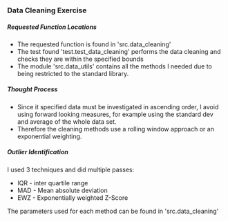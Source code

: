 ### Data Cleaning Exercise

##### Requested Function Locations
* The requested function is found in 'src.data_cleaning'
* The test found 'test.test_data_cleaning' performs the data cleaning and checks they are within the specified bounds
* The module 'src.data_utils' contains all the methods I needed due to being restricted to the standard library.   

##### Thought Process
* Since it specified data must be investigated in ascending order, I avoid using forward looking measures, for example using the standard dev and average of the whole data set.
* Therefore the cleaning methods use a rolling window approach or an exponential weighting.

##### Outlier Identification
I used 3 techniques and did multiple passes:
* IQR - inter quartile range
* MAD - Mean absolute deviation
* EWZ - Exponentially weighted Z-Score 

The parameters used for each method can be found in 'src.data_cleaning'


 
    
